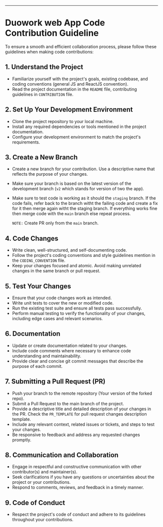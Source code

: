 

---

# Duowork web App Code Contribution Guideline

To ensure a smooth and efficient collaboration process, please follow these guidelines when making code contributions:

## 1. Understand the Project

- Familiarize yourself with the project's goals, existing codebase, and coding conventions (general JS and ReactJS convention).
- Read the project documentation in the `README` file, contributing guidelines in `CONTRIBUTION` file.

## 2. Set Up Your Development Environment

- Clone the project repository to your local machine.
- Install any required dependencies or tools mentioned in the project documentation.
- Configure your development environment to match the project's requirements.

## 3. Create a New Branch

- Create a new branch for your contribution. Use a descriptive name that reflects the purpose of your changes.
- Make sure your branch is based on the latest version of the development branch (`v2` which stands for version of two the app).
- Make sure to test code is working as it should the `staging` branch. If the code fails, refer back to the branch witht the failing code and create a fix for it then merge again witht the staging branch. If everything works fine then merge code with the `main` branch else repeat process.

    `NOTE:` Create PR only from the `main` branch.

## 4. Code Changes

- Write clean, well-structured, and self-documenting code.
- Follow the project's coding conventions and style guidelines mention in the `CODING_CONVENTION` file.
- Keep your changes focused and atomic. Avoid making unrelated changes in the same branch or pull request.

## 5. Test Your Changes

- Ensure that your code changes work as intended.
- Write unit tests to cover the new or modified code.
- Run the existing test suite and ensure all tests pass successfully.
- Perform manual testing to verify the functionality of your changes, including edge cases and relevant scenarios.

## 6. Documentation

- Update or create documentation related to your changes.
- Include code comments where necessary to enhance code understanding and maintainability.
- Provide clear and concise git commit messages that describe the purpose of each commit.

## 7. Submitting a Pull Request (PR)

- Push your branch to the remote repository (Your version of the forked repo).
- Submit a Pull Request to the main branch of the project.
- Provide a descriptive title and detailed description of your changes in the PR. Check the `PR_TEMPLATE` for pull request changes description template.
- Include any relevant context, related issues or tickets, and steps to test your changes.
- Be responsive to feedback and address any requested changes promptly.

## 8. Communication and Collaboration

- Engage in respectful and constructive communication with other contributor(s) and maintainer(s).
- Seek clarifications if you have any questions or uncertainties about the project or your contributions.
- Respond to comments, reviews, and feedback in a timely manner.

## 9. Code of Conduct

- Respect the project's code of conduct and adhere to its guidelines throughout your contributions.
